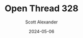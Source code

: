 ---
layout: podcast
title: "Open Thread 328"
author: Scott Alexander
description: https://www.astralcodexten.com/p/open-thread-328
date: 2024-05-06
length: 382755
duration: 96
guid: open-thread-328
---